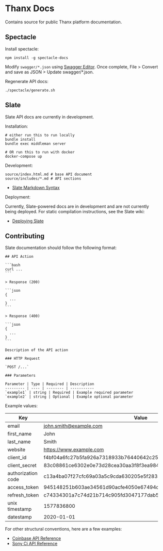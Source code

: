 # Thanx Docs

Contains source for public Thanx platform documentation.

## Spectacle

Install spectacle:

```
npm install -g spectacle-docs
```

Modify `swagger/*.json` using [Swagger Editor](https://editor.swagger.io/). Once
complete, File > Convert and save as JSON > Update swagger/*.json.

Regenerate API docs:

```
./spectacle/generate.sh
```

## Slate

Slate API docs are currently in development.

Installation:

```
# either run this to run locally
bundle install
bundle exec middleman server

# OR run this to run with docker
docker-compose up
```

Development:

```
source/index.html.md # base API document
source/includes/*.md # API sections
```

* [Slate Markdown Syntax](https://github.com/slatedocs/slate/wiki/Markdown-Syntax)

Deployment:

Currently, Slate-powered docs are in development and are not currently being
deployed. For static compilation instructions, see the Slate wiki:

* [Deploying Slate](https://github.com/slatedocs/slate/wiki/Deploying-Slate)

## Contributing

Slate documentation should follow the following format:

    ## API Action

    ```bash
    curl ...
    ```

    > Response (200)

    ```json
    {
      ...
    }
    ```

    > Response (400)

    ```json
    {
      ...
    }
    ```

    Description of the API action

    ### HTTP Request

    `POST /...`

    ### Parameters

    Parameter | Type | Required | Description
    --------- | ---- | -------- | -----------
    `example1` | string | Required | Example required parameter
    `example2` | string | Optional | Example optional parameter


Example values:

Key | Value
--- | -----
email | john.smith@example.com
first_name | John
last_name | Smith
website | https://www.example.com
client_id | f4bf04a6fc27b5fa926a7318933b76440642c25cde037d8e867b3d18d771ad86
client_secret | 83c08861ce6302e0e73d28cea30aa3f8f3ea98446e133fde60a86231f50f5c82
authorization code | c13a4ba07f27cfc69a03a5c9cda630205e5f2833331fb761d38eef10c091f371
access_token | 945148251b603ae34561d90acfe4050e67494d6d1e65d4d3d52798407f03c0bd
refresh_token | c74334301a7c74d21b714c905fd3047177dab56de6a86899e6f6b7f71bab7d55
unix timestamp | 1577836800
datestamp | 2020-01-01

For other structural conventions, here are a few examples:

* [Coinbase API Reference](https://developers.coinbase.com/api/v2)
* [Sony Ci API Reference](https://developers.cimediacloud.com/)
